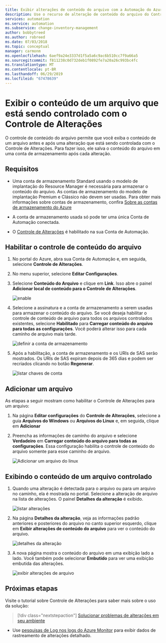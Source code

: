 ```yaml
---
title: Exibir alterações de conteúdo do arquivo com a Automação do Azure
description: Use o recurso de alteração de conteúdo do arquivo do Controle de Alterações para exibir o conteúdo de um arquivo que foi alterado.
services: automation
ms.service: automation
ms.subservice: change-inventory-management
author: bobbytreed
ms.author: robreed
ms.date: 07/03/2018
ms.topic: conceptual
manager: carmonm
ms.openlocfilehash: 6aef9a24e3337d1f5a5a6c9ac6b510cc7f9a66a5
ms.sourcegitcommit: f811238c0d732deb1f0892fe7a20a26c993bc4fc
ms.translationtype: MT
ms.contentlocale: pt-BR
ms.lasthandoff: 06/29/2019
ms.locfileid: "67478639"
---
```

# <a name="view-contents-of-a-file-that-is-being-tracked-with-change-tracking"></a>Exibir o conteúdo de um arquivo que está sendo controlado com o Controle de Alterações

O controle de conteúdo do arquivo permite que você exiba o conteúdo de um arquivo antes e após uma alteração que está sendo controlada com o Controle de Alterações. Para fazer isso, ele salva o conteúdo do arquivo em uma conta de armazenamento após cada alteração.

## <a name="requirements"></a>Requisitos

* Uma conta de armazenamento Standard usando o modelo de implantação do Resource Manager é necessária para armazenar o conteúdo do arquivo. As contas de armazenamento do modelo de implantação Premium e Clássico não devem ser usadas. Para obter mais informações sobre contas de armazenamento, confira [Sobre as contas de armazenamento do Azure](../storage/common/storage-create-storage-account.md)

* A conta de armazenamento usada só pode ter uma única Conta de Automação conectada.

* O [Controle de Alterações](automation-change-tracking.md) é habilitado na sua Conta de Automação.

## <a name="enable-file-content-tracking"></a>Habilitar o controle de conteúdo do arquivo

1. No portal do Azure, abra sua Conta de Automação e, em seguida, selecione **Controle de Alterações**.
2. No menu superior, selecione **Editar Configurações**.
3. Selecione **Conteúdo do Arquivo** e clique em **Link**. Isso abre o painel **Adicionar local de conteúdo para o Controle de Alterações**.

   ![enable](./media/change-tracking-file-contents/enable.png)

4. Selecione a assinatura e a conta de armazenamento a serem usadas para armazenar o conteúdo do arquivo. Se você deseja habilitar o controle de conteúdo de arquivo para todos os arquivos controlados existentes, selecione **Habilitado** para **Carregar conteúdo do arquivo para todas as configurações**. Você poderá alterar isso para cada caminho de arquivo mais tarde.

   ![definir a conta de armazenamento](./media/change-tracking-file-contents/storage-account.png)

5. Após a habilitação, a conta de armazenamento e os URIs de SAS serão mostrados. Os URIs de SAS expiram depois de 365 dias e podem ser recriados clicando no botão **Regenerar**.

   ![listar chaves de conta](./media/change-tracking-file-contents/account-keys.png)

## <a name="add-a-file"></a>Adicionar um arquivo

As etapas a seguir mostram como habilitar o Controle de Alterações para um arquivo:

1. Na página **Editar configurações** do **Controle de Alterações**, selecione a guia **Arquivos do Windows** ou **Arquivos do Linux** e, em seguida, clique em **Adicionar**

1. Preencha as informações de caminho do arquivo e selecione **Verdadeiro** em **Carregar conteúdo do arquivo para todas as configurações**. Essa configuração habilita o controle de conteúdo do arquivo somente para esse caminho de arquivo.

   ![Adicionar um arquivo do linux](./media/change-tracking-file-contents/add-linux-file.png)

## <a name="viewing-the-contents-of-a-tracked-file"></a>Exibindo o conteúdo de um arquivo controlado

1. Quando uma alteração é detectada para o arquivo ou para um arquivo no caminho, ela é mostrada no portal. Selecione a alteração de arquivo na lista de alterações. O painel **Detalhes da alteração** é exibido.

   ![listar alterações](./media/change-tracking-file-contents/change-list.png)

1. Na página **Detalhes da alteração**, veja as informações padrão anteriores e posteriores do arquivo no canto superior esquerdo, clique em **Exibir alterações de conteúdo do arquivo** para ver o conteúdo do arquivo.

   ![detalhes da alteração](./media/change-tracking-file-contents/change-details.png)

1. A nova página mostra o conteúdo do arquivo em uma exibição lado a lado. Você também pode selecionar **Embutido** para ver uma exibição embutida das alterações.

   ![exibir alterações de arquivo](./media/change-tracking-file-contents/view-file-changes.png)

## <a name="next-steps"></a>Próximas etapas

Visite o tutorial sobre Controle de Alterações para saber mais sobre o uso da solução:

> [!div class="nextstepaction"]
> [Solucionar problemas de alterações em seu ambiente](automation-tutorial-troubleshoot-changes.md)

* Use [pesquisas de Log nos logs do Azure Monitor](../log-analytics/log-analytics-log-searches.md) para exibir dados de rastreamento de alterações detalhado.

